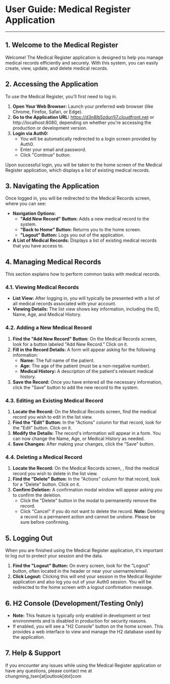 # User Guide: Medical Register Application

---

## 1. Welcome to the Medical Register

Welcome! The Medical Register application is designed to help you manage medical records efficiently and securely. With this system, you can easily create, view, update, and delete medical records.

## 2. Accessing the Application

To use the Medical Register, you'll first need to log in.

1.  **Open Your Web Browser:** Launch your preferred web browser (like Chrome, Firefox, Safari, or Edge).
2.  **Go to the Application URL:** https://d3n8lb5zdun1i7.cloudfront.net or http://localhost:8080, depending on whether you're accessing the production or development version.
3.  **Login via Auth0:**
    - You will be automatically redirected to a login screen provided by Auth0.
    - Enter your email and password.
    - Click "Continue" button.

Upon successful login, you will be taken to the home screen of the Medical Register application, which displays a list of existing medical records.

## 3. Navigating the Application

Once logged in, you will be redirected to the Medical Records screen, where you can see:

- **Navigation Options:**
  - **"Add New Record" Button:** Adds a new medical record to the system.
  - **"Back to Home" Button:** Returns you to the home screen.
  - **"Logout" Button:** Logs you out of the application.
- **A List of Medical Records:** Displays a list of existing medical records that you have access to.

## 4. Managing Medical Records

This section explains how to perform common tasks with medical records.

### 4.1. Viewing Medical Records

- **List View:** After logging in, you will typically be presented with a list of all medical records associated with your account.
- **Viewing Details:** The list view shows key information, including the ID, Name, Age, and Medical History.

### 4.2. Adding a New Medical Record

1.  **Find the "Add New Record" Button:** On the Medical Records screen, look for a button labeled "Add New Record." Click on it.
2.  **Fill in the Record Details:** A form will appear asking for the following information:
    - **Name:** The full name of the patient.
    - **Age:** The age of the patient (must be a non-negative number).
    - **Medical History:** A description of the patient's relevant medical history.
3.  **Save the Record:** Once you have entered all the necessary information, click the "Save" button to add the new record to the system.

### 4.3. Editing an Existing Medical Record

1.  **Locate the Record:** On the Medical Records screen, find the medical record you wish to edit in the list view.
2.  **Find the "Edit" Button:** In the "Actions" column for that record, look for the "Edit" button. Click on it.
3.  **Modify the Details:** The record's information will appear in a form. You can now change the Name, Age, or Medical History as needed.
4.  **Save Changes:** After making your changes, click the "Save" button.

### 4.4. Deleting a Medical Record

1.  **Locate the Record:** On the Medical Records screen, , find the medical record you wish to delete in the list view.
2.  **Find the "Delete" Button:** In the "Actions" column for that record, look for a "Delete" button. Click on it.
3.  **Confirm Deletion:** A confirmation modal window will appear asking you to confirm the deletion.
    - Click the "Delete" button in the modal to permanently remove the record.
    - Click "Cancel" if you do not want to delete the record.
      **Note:** Deleting a record is a permanent action and cannot be undone. Please be sure before confirming.

## 5. Logging Out

When you are finished using the Medical Register application, it's important to log out to protect your session and the data.

1.  **Find the "Logout" Button:** On every screen, look for the "Logout" button, often located in the header or near your username/email.
2.  **Click Logout:** Clicking this will end your session in the Medical Register application and also log you out of your Auth0 session. You will be redirected to the home screen with a logout confirmation message.

## 6. H2 Console (Development/Testing Only)

- **Note:** This feature is typically only enabled in development or test environments and is disabled in production for security reasons.
- If enabled, you will see a "H2 Console" button on the home screen. This provides a web interface to view and manage the H2 database used by the application.

## 7. Help & Support

If you encounter any issues while using the Medical Register application or have any questions, please contact me at chungming_tsen[at]outlook[dot]com
